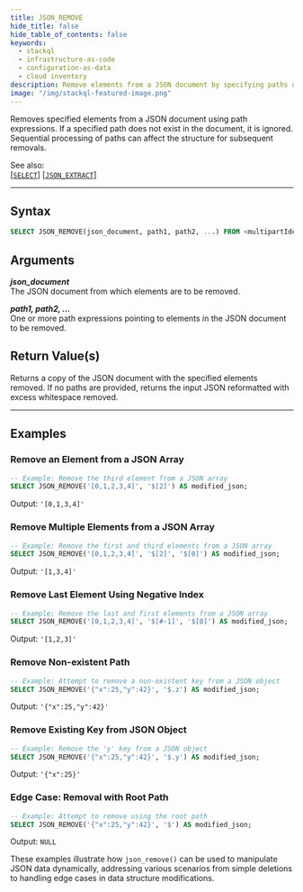 ```yaml
---
title: JSON_REMOVE
hide_title: false
hide_table_of_contents: false
keywords:
  - stackql
  - infrastructure-as-code
  - configuration-as-data
  - cloud inventory
description: Remove elements from a JSON document by specifying paths using SQL in StackQL.
image: "/img/stackql-featured-image.png"
---
```

Removes specified elements from a JSON document using path expressions. If a specified path does not exist in the document, it is ignored. Sequential processing of paths can affect the structure for subsequent removals.

See also:  
[[`SELECT`]](/docs/language-spec/select) [[` JSON_EXTRACT `]](/docs/language-spec/functions/json/json_extract)

* * * 

## Syntax

```sql
SELECT JSON_REMOVE(json_document, path1, path2, ...) FROM <multipartIdentifier>;
```

## Arguments

__*json_document*__  
The JSON document from which elements are to be removed.

__*path1, path2, ...*__  
One or more path expressions pointing to elements in the JSON document to be removed.

## Return Value(s)
Returns a copy of the JSON document with the specified elements removed. If no paths are provided, returns the input JSON reformatted with excess whitespace removed.

* * *

## Examples

### Remove an Element from a JSON Array

```sql
-- Example: Remove the third element from a JSON array
SELECT JSON_REMOVE('[0,1,2,3,4]', '$[2]') AS modified_json;
```

Output: `'[0,1,3,4]'`

### Remove Multiple Elements from a JSON Array

```sql
-- Example: Remove the first and third elements from a JSON array
SELECT JSON_REMOVE('[0,1,2,3,4]', '$[2]', '$[0]') AS modified_json;
```

Output: `'[1,3,4]'`

### Remove Last Element Using Negative Index

```sql
-- Example: Remove the last and first elements from a JSON array
SELECT JSON_REMOVE('[0,1,2,3,4]', '$[#-1]', '$[0]') AS modified_json;
```

Output: `'[1,2,3]'`

### Remove Non-existent Path

```sql
-- Example: Attempt to remove a non-existent key from a JSON object
SELECT JSON_REMOVE('{"x":25,"y":42}', '$.z') AS modified_json;
```

Output: `'{"x":25,"y":42}'`

### Remove Existing Key from JSON Object

```sql
-- Example: Remove the 'y' key from a JSON object
SELECT JSON_REMOVE('{"x":25,"y":42}', '$.y') AS modified_json;
```

Output: `'{"x":25}'`

### Edge Case: Removal with Root Path

```sql
-- Example: Attempt to remove using the root path
SELECT JSON_REMOVE('{"x":25,"y":42}', '$') AS modified_json;
```

Output: `NULL`

These examples illustrate how `json_remove()` can be used to manipulate JSON data dynamically, addressing various scenarios from simple deletions to handling edge cases in data structure modifications.
